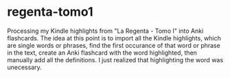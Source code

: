 # regenta-tomo1
Processing my Kindle highlights from "La Regenta - Tomo I" into Anki flashcards.
The idea at this point is to import all the Kindle highlights, which are single words or phrases,
find the first occurance of that word or phrase in the text, create an Anki flashcard with the word
highlighted, then manually add all the definitions. I just realized that highlighting the word was
unecessary.
